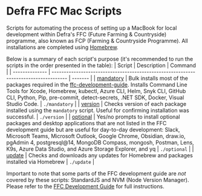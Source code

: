 # Defra FFC Mac Scripts

Scripts for automating the process of setting up a MacBook for local development within Defra's FFC (Future Farming & Countryside) programme, also known as FCP (Farming & Countryside Programme). All installations are completed using [Homebrew](https://brew.sh/).<br>

Below is a summary of each script's purpose (it's recommended to run the scripts in the order presented in the table):
| Script | Description | Command |
| -------------- | ------------------------------------------------------------------------------------ | ------- |
| [mandatory](./mandatory) | Bulk installs most of the packages required in the [ffc-development-guide](https://github.com/DEFRA/ffc-development-guide/blob/main/docs/local-development-setup/index.md). Installs Command Line Tools for Xcode, Homebrew, kubectl, Azure CLI, Helm, Snyk CLI, GitHub CLI, Python, Pip, pre-commit, detect-secrets, .NET SDK, Docker, Visual Studio Code.  | `./mandatory` |
| [version](./version) | Checks version of each package installed using the `mandatory` script. Useful for confirming installation was successful. | `./version` |
| [optional](./optional) | Yes/no prompts to install optional packages and desktop applications that are not listed in the FFC development guide but are useful for day-to-day development: Slack, Microsoft Teams, Microsoft Outlook, Google Chrome, Obsidian, draw.io, pgAdmin 4, postgresql@14, MongoDB Compass, mongosh, Postman, Lens, K9s, Azure Data Studio, and Azure Storage Explorer, and yq | `./optional` |
| [update](./update) | Checks and downloads any updates for Homebrew and packages installed via Homebrew | `./update` |

Important to note that some parts of the FFC development guide are _not_ covered by these scripts: StandardJS and NVM (Node Version Manager). Please refer to the [FFC Development Guide](https://github.com/DEFRA/ffc-development-guide) for full instructions.
